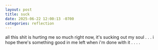```yaml
---
layout: post
title: suck
date: 2025-06-22 12:00:13 -0700
categories: reflection
---
```


all this shit is hurting me so much right now, it's sucking out my soul . . . i hope there's something good in me left when i'm done with it . . . .
